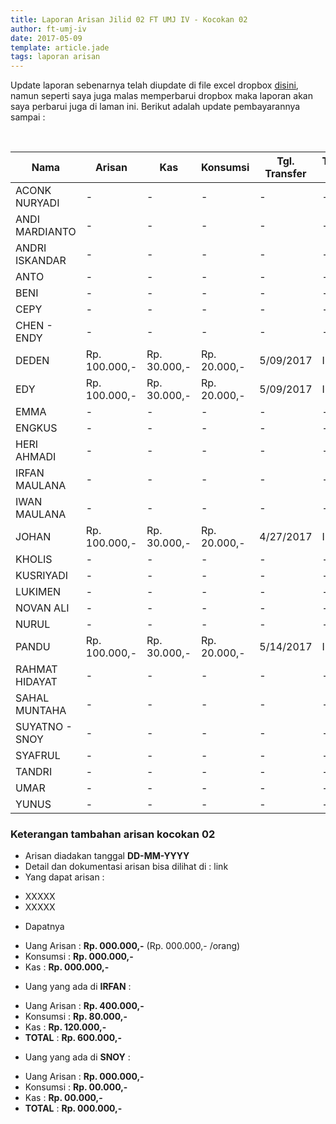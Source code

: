 ```yaml
---
title: Laporan Arisan Jilid 02 FT UMJ IV - Kocokan 02
author: ft-umj-iv
date: 2017-05-09
template: article.jade
tags: laporan arisan
---
```


Update laporan sebenarnya telah diupdate di file excel dropbox [disini](https://www.dropbox.com/s/lqrvit24hfh3fot/Arisan%20UMJ%20TechInfo4%20Jilid%2002.xlsx?dl=0), namun seperti saya juga malas memperbarui dropbox maka laporan akan saya perbarui juga di laman ini. Berikut adalah update pembayarannya sampai :

<br/>
<span class="more"></span>


|Nama						| Arisan 		  	| Kas 			| Konsumsi 		| Tgl. Transfer	| Transfered To |
|--------------------------	|-------------------|---------------|---------------|---------------|---------------|
| ACONK NURYADI 			|- 			  		| -				| -				|-				|-				|
| ANDI MARDIANTO 			|- 			  		| -				| -				|-				|-				|
| ANDRI ISKANDAR 			|- 			  		| -				| -				|-				|-				|
| ANTO  						  |- 			  		| -				| -				|-				|-				|
| BENI 						    |- 			  		| -				| -				|-				|-				|
| CEPY 						    |- 			  		| -				| -				|-				|-				|
| CHEN - ENDY 				|- 			  		| -				| -				|-				|-				|
| DEDEN 					    |Rp. 100.000,- 		|Rp. 30.000,-	| Rp. 20.000,-	|5/09/2017		| IRFAN			|
| EDY 						    |Rp. 100.000,- 		|Rp. 30.000,-	| Rp. 20.000,-	|5/09/2017		| IRFAN			|
| EMMA 						    |- 			  		| -				| -				|-				|-				|
| ENGKUS 					    |- 			  		| -				| -				|-				|-				|
| HERI AHMADI 				|- 			  		| -				| -				|-				|-				|
| IRFAN MAULANA 			|- 			  		| -				| -				|-				|-				|
| IWAN MAULANA 				|- 			  		| -				| -				|-				|-				|
| JOHAN 					    |Rp. 100.000,- 		|Rp. 30.000,-	| Rp. 20.000,-	|4/27/2017		| IRFAN			|
| KHOLIS 					    |- 			  		| -				| -				|-				|-				|
| KUSRIYADI 				  |- 			  		| -				| -				|-				|-				|
| LUKIMEN 					  |- 			  		| -				| -				|-				|-				|
| NOVAN ALI 				  |- 			  		| -				| -				|-				|-				|
| NURUL				 		    |- 			  		| -				| -				|-				|-				|
| PANDU 					    |Rp. 100.000,- 		|Rp. 30.000,-	| Rp. 20.000,-	|5/14/2017		| IRFAN			|
| RAHMAT HIDAYAT 			|- 			  		| -				| -				|-				|-				|
| SAHAL MUNTAHA 			|- 			  		| -				| -				|-				|-				|
| SUYATNO - SNOY 			|- 			  		| -				| -				|-				|-				|
| SYAFRUL 					  |- 			  		| -				| -				|-				|-				|
| TANDRI 					    |- 			  		| -				| -				|-				|-				|
| UMAR 						    |- 			  		| -				| -				|-				|-				|
| YUNUS 					    |- 			  		| -				| -				|-				|-				|



### Keterangan tambahan arisan kocokan 02
+ Arisan diadakan tanggal **DD-MM-YYYY**
+ Detail dan dokumentasi arisan bisa dilihat di : link
+ Yang dapat arisan :
 - XXXXX
 - XXXXX
+ Dapatnya
 - Uang Arisan	 : **Rp. 000.000,-** (Rp. 000.000,- /orang)
 - Konsumsi 	   : **Rp. 000.000,-**
 - Kas 			     : **Rp. 000.000,-**
+ Uang yang ada di **IRFAN** :
 - Uang Arisan	 : **Rp.   400.000,-**
 - Konsumsi 	   : **Rp.    80.000,-**
 - Kas 			     : **Rp.   120.000,-**
 - **TOTAL**	   : **Rp.   600.000,-**
+ Uang yang ada di **SNOY** :
 - Uang Arisan	 : **Rp. 000.000,-**
 - Konsumsi 	   : **Rp.  00.000,-**
 - Kas 			     : **Rp.  00.000,-**
 - **TOTAL**	   : **Rp. 000.000,-**
